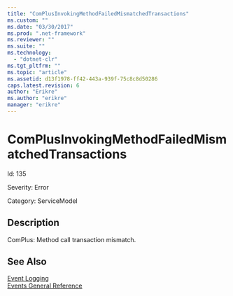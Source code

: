 ```yaml
---
title: "ComPlusInvokingMethodFailedMismatchedTransactions"
ms.custom: ""
ms.date: "03/30/2017"
ms.prod: ".net-framework"
ms.reviewer: ""
ms.suite: ""
ms.technology: 
  - "dotnet-clr"
ms.tgt_pltfrm: ""
ms.topic: "article"
ms.assetid: d13f1978-ff42-443a-939f-75c8c8d50286
caps.latest.revision: 6
author: "Erikre"
ms.author: "erikre"
manager: "erikre"
---
```

# ComPlusInvokingMethodFailedMismatchedTransactions
Id: 135  
  
 Severity: Error  
  
 Category: ServiceModel  
  
## Description  
 ComPlus: Method call transaction mismatch.  
  
## See Also  
 [Event Logging](../../../../../docs/framework/wcf/diagnostics/event-logging/index.md)   
 [Events General Reference](../../../../../docs/framework/wcf/diagnostics/event-logging/events-general-reference.md)
